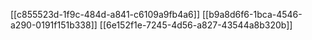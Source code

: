 [[c855523d-1f9c-484d-a841-c6109a9fb4a6]]
[[b9a8d6f6-1bca-4546-a290-0191f151b338]]
[[6e152f1e-7245-4d56-a827-43544a8b320b]]
